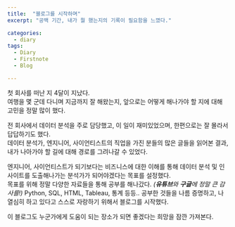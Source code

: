 ```yaml
---
title:  "블로그를 시작하며"
excerpt: "공백 기간, 내가 뭘 했는지의 기록이 필요함을 느꼈다."

categories:
  - diary
tags:
  - Diary
  - Firstnote
  - Blog

---
```


첫 회사를 떠난 지 4달이 지났다.  
여행을 몇 군데 다니며 지금까지 잘 해왔는지, 앞으로는 어떻게 해나가야 할 지에 대해 고민을 정말 많이 했다.

전 회사에서 데이터 분석을 주로 담당했고, 이 일이 재미있었으며, 한편으로는 잘 몰라서 답답하기도 했다.  
데이터 분석가, 엔지니어, 사이언티스트의 직업을 가진 분들의 많은 글들을 읽어본 결과, 내가 나아가야 할 길에 대해 경로를 그려나갈 수 있었다.

엔지니어, 사이언티스트가 되기보다는 비즈니스에 대한 이해를 통해 데이터 분석 및 인사이트를 도출해나가는 분석가가 되어야겠다는 목표를 설정했다.  
목표를 위해 정말 다양한 자료들을 통해 공부를 해나갔다. _(**유튜브**와 **구글**에 정말 큰 감사를!)_ Python, SQL, HTML, Tableau, 통계 등등.. 공부한 것들을 나름 증명하고, 나 열심히 하고 있다고 스스로 자랑하기 위해서 블로그를 시작했다.

이 블로그도 누군가에게 도움이 되는 장소가 되면 좋겠다는 희망을 잠깐 가져본다.
